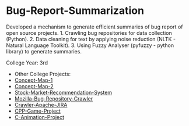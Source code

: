 # Bug-Report-Summarization
Developed a mechanism to generate efficient summaries of bug report of open source projects. 1. Crawling bug repositories for data collection (Python). 2. Data cleaning for text by applying noise reduction (NLTK - Natural Language Toolkit). 3. Using Fuzzy Analyser (pyfuzzy - python library) to generate summaries.

College Year: 3rd

* Other College Projects:
 * [Concept-Map-1](https://github.com/amankaushik/Concept-Map-Generation-from-Natural-Language-Text---Part-1)
 * [Concept-Map-2](https://github.com/amankaushik/Concept-Map-Generation-from-Natural-Language-Text---Part-2)
 * [Stock-Market-Recommendation-System](https://github.com/amankaushik/Stock-Market-Recommendation-System)
 * [Mozilla-Bug-Repository-Crawler](https://github.com/amankaushik/Mozilla-Bug-Repository-Crawler)
 * [Crawler-Apache-JIRA](https://github.com/amankaushik/Crawler-Apache-JIRA)
 * [CPP-Game-Project](https://github.com/amankaushik/CPP-Game-Project-)
 * [C-Animation-Project](https://github.com/amankaushik/C-Animation-Project)
